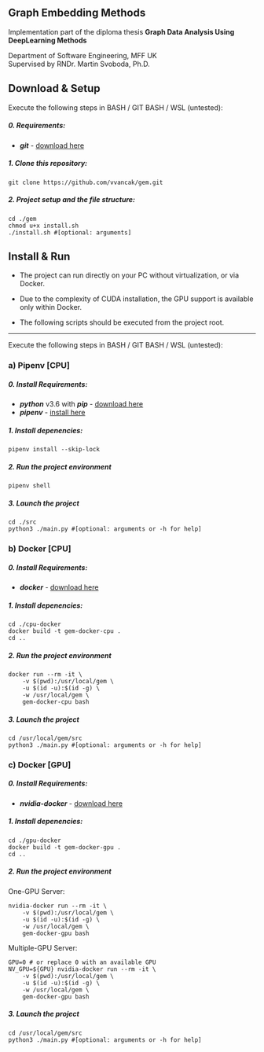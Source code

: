 Graph Embedding Methods
-----------------------
Implementation part of the diploma thesis **Graph Data Analysis Using DeepLearning Methods**

Department of Software Engineering, MFF UK  
Supervised by  RNDr.  Martin Svoboda, Ph.D.

## Download & Setup
Execute the following steps in BASH / GIT BASH / WSL (untested):

##### 0. Requirements:
* ***git*** - [download here](https://git-scm.com/downloads)

##### 1. Clone this repository: 
```Shell
git clone https://github.com/vvancak/gem.git
```

##### 2. Project setup and the file structure:
```Shell
cd ./gem
chmod u+x install.sh
./install.sh #[optional: arguments]
```

## Install & Run
* The project can run directly on your PC without virtualization, or via Docker. 

* Due to the complexity of CUDA installation, the GPU support is available only within Docker.

* The following scripts should be executed from the project root.

-----------------------
Execute the following steps in BASH / GIT BASH / WSL (untested):

### a) Pipenv [CPU]
##### 0. Install Requirements:
* ***python*** v3.6 with ***pip*** - [download here](https://www.python.org/downloads/)
* ***pipenv*** - [install here](https://docs.pipenv.org/en/latest/install/#installing-pipenv)

##### 1. Install depenencies:
```Shell
pipenv install --skip-lock 
```

##### 2. Run the project environment
```Shell
pipenv shell
```

##### 3. Launch the project
```Shell
cd ./src
python3 ./main.py #[optional: arguments or -h for help]
```

### b) Docker [CPU]
##### 0. Install Requirements:
* ***docker*** - [download here](https://www.docker.com/)

##### 1. Install depenencies:
```Shell
cd ./cpu-docker
docker build -t gem-docker-cpu .
cd ..
```

##### 2. Run the project environment
```Shell
docker run --rm -it \
    -v $(pwd):/usr/local/gem \
    -u $(id -u):$(id -g) \
    -w /usr/local/gem \
    gem-docker-cpu bash
```

##### 3. Launch the project
```Shell
cd /usr/local/gem/src
python3 ./main.py #[optional: arguments or -h for help]
```


### c) Docker [GPU]

##### 0. Install Requirements:
* ***nvidia-docker*** - [download here](https://github.com/NVIDIA/nvidia-docker)

##### 1. Install depenencies:
```Shell
cd ./gpu-docker
docker build -t gem-docker-gpu .
cd ..
```

##### 2. Run the project environment
One-GPU Server:
```Shell
nvidia-docker run --rm -it \
    -v $(pwd):/usr/local/gem \
    -u $(id -u):$(id -g) \
    -w /usr/local/gem \
    gem-docker-gpu bash
```

Multiple-GPU Server:
```Shell
GPU=0 # or replace 0 with an available GPU
NV_GPU=${GPU} nvidia-docker run --rm -it \
    -v $(pwd):/usr/local/gem \
    -u $(id -u):$(id -g) \
    -w /usr/local/gem \
    gem-docker-gpu bash
```


##### 3. Launch the project
```Shell
cd /usr/local/gem/src
python3 ./main.py #[optional: arguments or -h for help]
```